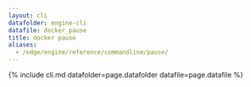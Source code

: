 ```yaml
---
layout: cli
datafolder: engine-cli
datafile: docker_pause
title: docker pause
aliases:
  - /edge/engine/reference/commandline/pause/
---
```

<!--
This page is automatically generated from Docker's source code. If you want to
suggest a change to the text that appears here, open a ticket or pull request
in the source repository on GitHub:

https://github.com/docker/cli
-->
{% include cli.md datafolder=page.datafolder datafile=page.datafile %}
